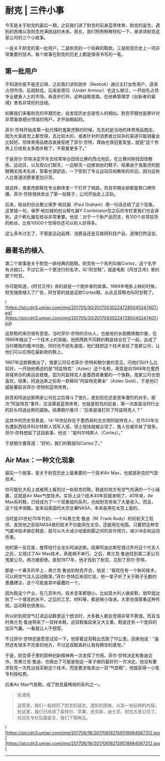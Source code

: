 # 耐克 | 三件小事

今天是关于耐克的最后一期。之前我们讲了耐克的前身蓝带体育、耐克的诞生、遇到的困难以及耐克充满挑战的未来。周五，我们照例稍微轻松一下，来讲讲耐克这家公司的三个小故事。

一是关于耐克的第一批用户，二是耐克的一个经典的鞋款，三是耐克历史上一项非常重要的技术。每个故事在耐克的历史上都是值得书写的一笔。

## 第一批用户

不知道你是不是还记得，之前我们讲到锐步（Reebok）通过主打女性用户，逐渐占领市场，反超耐克。后来安德玛（Under Armour）也这么做过，一开始先占领专业健身人士的市场，再逐步打开。这种战略思路，在经典管理学《创新者的窘境》里有非常好的总结。

如果我们来看耐克的早期历史，会发现历史总是惊人的相似。耐克早期也是靠针对非常垂直细分领域的用户，才开始崛起的。

菲尔·奈特开始卖第一批代理的鬼冢虎鞋的时候，先去的是当地的体育用品商店。因为大家直觉上都觉得，去比较大的，或者针对的消费者比较杂的渠道可能销量会比较好。但体育用品商店直接拒绝了菲尔·奈特，理由也很冠冕堂皇，就是“这个世界上已经有太多跑步鞋了，不需要更多了。”

于是菲尔·奈特决定开车去经常举办田径比赛的西北地区，在比赛间隙找田径教练、运动员，以及观众们聊天，一边聊天一边推销他的鞋子。结果由于鬼冢虎的跑鞋确实技术先进，穿着也很舒适，一下受到了专业运动员和教练的欢迎。因为这些人比普通消费者更加识货。

就这样，鬼冢虎跑鞋在专业群体里一下打开了销路，而且早期全部都是靠口碑传播，菲尔·奈特很快卖出了第一批鞋子，公司开始走上正轨。

后来，硅谷的创业教父保罗·格拉姆（Paul Graham）用一句话总结了这个现象。这里插一句，保罗·格拉姆的创业孵化器Y Combinator在之后的专栏里我们也会讲到，这个孵化器在硅谷非常重要。他说：对于一个新产品而言，有100个非常狂热的粉丝，比有10000个觉得你还可以的人好得多。

这么多年过去了，不管是运动品牌、消费品还是互联网科技产品，道理仍然没变。

## 最著名的植入

第二个故事是关于耐克一款经典的跑鞋。耐克有一个系列叫做Cortez，这个名字有点拗口，不过它另一个更流行的名字，叫“阿甘鞋”，就是电影《阿甘正传》里的那个阿甘。

你可能知道，《阿甘正传》讲的就是一个跑步者的故事。1994年电影上映的时候，耐克强势植入了广告，阿甘穿的就是这款Cortez鞋。从此这双鞋也叫阿甘鞋了。

![https://piccdn3.umiwi.com/img/201705/30/201705302247285045247407.jpg](https://piccdn3.umiwi.com/img/201705/30/201705302247285045247407.jpg)

这款鞋的来历很有意思。当时菲尔·奈特的合伙人，也是他的长跑教练鲍尔曼，在1966年做出了一个技术上的突破。他把两款不同鞋的鞋底结合在了一起，达成了当时极致的缓冲功能，同时也不损失速度。他们就把这个技术发给了鬼冢公司，让他们可以应用在最新款的鞋上。

1967年这款鞋推出了，鬼冢公司征求菲尔·奈特和鲍尔曼的意见，问他们叫什么比较好。一开始他俩选的是“阿兹特克”（Aztec）这个名称，用意是向1968年在墨西哥城举办的奥运会致敬，因为阿兹特克人是墨西哥重要的一个族群。鬼冢公司也很喜欢。结果，阿迪达斯之前有一款鞋叫“阿兹特克黄金”（Aztec Gold），于是他们威胁要起诉菲尔·奈特和蓝带体育。

耐克和阿迪达斯两家公司在之后缠斗了很久，直到现在还是竞争激烈的对手。那次“阿兹特克”事件，应该算是蓝带体育，也就是耐克的前身，第一次直面当时行业的巨头阿迪达斯的威胁。结果鲍尔曼问：“后来是谁打败了阿兹特克人？”

这其中的历史背景是，14-16世纪存在于墨西哥的古文明阿兹特克人，在1520年左右遭到西班牙科尔特斯人领军入侵，领土很快就被占领了，族人也被杀掉了很多。菲尔·奈特想起了这段故事，他说：“是科尔特斯人（Cortez）。”

于是鲍尔曼答道：“好的，我们的鞋就叫Cortez了。”

## Air Max：一种文化现象

最后一个故事，是关于耐克历史上最重要的一个技术Air Max，也就是耐克的气垫技术。

你可能在大街上或者网上看到过一些耐克的鞋，鞋底的地方有空气充满的一个小装置，这就是Air Max气垫技术。实际上这个技术40年前就发明了。40年来，Air Max系列鞋，已经成为了一个现象级的系列，也给耐克带来了大量收入。而且，这个技术很酷，是来自美国的太空总署NASA，本来是用在太空上面的。

当时是20世纪70年代初，一个叫弗兰克·鲁迪（M. Frank Rudy）的前航天工程师，发现他之前给NASA做的技术不仅能用在太空，还能用在地面。只要把这种空气缓冲技术做在鞋底，就可以大大减少地面和脚之间的反作用力，减少冲击和运动伤害。

他的第一反应是，推荐给行业龙头阿迪达斯。结果阿迪达斯在错过乔丹这个代言人之前，又错过了Air Max技术，真是祸不单行。之后，弗兰克·鲁迪找到第二家公司鬼冢公司，再次被拒绝。直到1977年，他才找到了耐克，见到了菲尔·奈特。

那是一个春天的早上，弗兰克·鲁迪到耐克开会，他说：“我现在有一个新的技术，可以把空气注入运动鞋里。”菲尔·奈特后来回忆说，他一辈子听了关于鞋子无数的愚蠢建议，这个可能是其中最蠢的一个。

因为鞋这个产业，在几百年内，技术变革都很小。比如意大利人做皮鞋，很早就达到了一个很高的水平，之后的工艺、材料等，都是微小改进。大家也很尊重这种传统。运动鞋也很类似。

所以听到把空气打进运动鞋里这个想法时，大多数人都会觉得非常不靠谱。而且当时弗兰克·鲁迪带来了一双样本鞋，这双鞋看起来又大又重，鞋底还有一个诡异的加压气囊。一看就让人不想穿。

不过菲尔·奈特还是愿意试验一下。他穿着这双鞋出去跑了10公里。回来他说：“虽然还有很多不完善的地方，不过这双鞋真的让我有腾空的感觉。”

于是，耐克骨子里的那种创新精神再一次发挥了作用。菲尔·奈特决定和鲁迪合作。而弗兰克·鲁迪，也做出了可能是他这一辈子做的最好的一次决定。他没有要求耐克一次性出钱买断这个技术，而是要求每卖出一双“气垫鞋”，他就获得一小笔专利授权费。

后来Air Max气垫鞋，成了耐克最畅销的系列之一。

> 张潇雨
> 
> 这周里，我们一起经历了耐克的诞生、遇到的困难，以及一些延伸的内容。到这里，我们已经讲了英特尔、苹果、皮克斯、迪士尼、耐克五家公司了。欢迎在专栏后面留言，我们下期再见。

![https://piccdn3.umiwi.com/img/201706/18/201706182159518984067312.jpg](https://piccdn3.umiwi.com/img/201706/18/201706182159518984067312.jpg)

---
